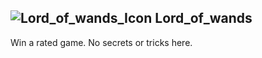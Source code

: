 ## ![Lord_of_wands_Icon](https://raw.githubusercontent.com/1IlIl/wikidata/main/achievement_icons/Lord_of_wands.png) Lord_of_wands





Win a rated game. No secrets or tricks here.

